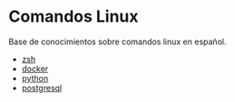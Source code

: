 # Comandos Linux

Base de conocimientos sobre comandos linux en español.

- [zsh](zsh)
- [docker](docker)
- [python](python)
- [postgresql](postgresql)
